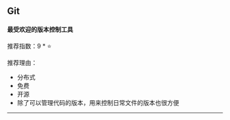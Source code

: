 ## Git

#### 最受欢迎的版本控制工具

推荐指数：9 * ⭐

推荐理由：

- 分布式
- 免费
- 开源
- 除了可以管理代码的版本，用来控制日常文件的版本也很方便

---

























